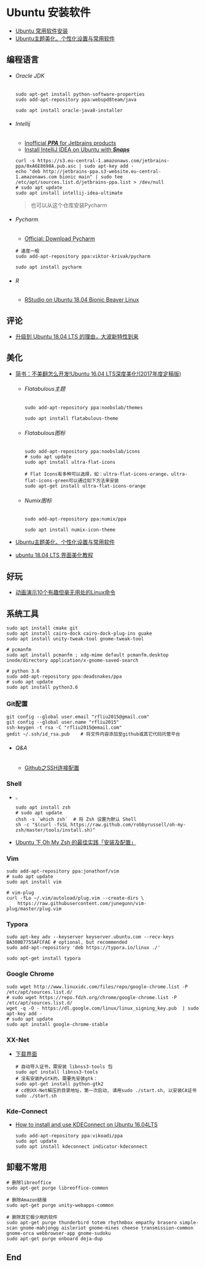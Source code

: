 # Ubuntu 安装软件

- [Ubuntu 常用软件安装](https://www.jianshu.com/p/4d220b01686b)
- [Ubuntu主题美化、个性化设置与常用软件](http://yangbingdong.com/2017/ubuntu-todo-after-install/) <!--全面-->

## 编程语言

- ###### Oracle JDK

  ```shell
  sudo apt-get install python-software-properties
  sudo add-apt-repository ppa:webupd8team/java
  
  sudo apt install oracle-java8-installer
  ```

- ###### Intellij

  - [Inofficial ***PPA*** for Jetbrains products](https://github.com/JonasGroeger/jetbrains-ppa)  <!--github项目-->
  - [Install IntelliJ IDEA on Ubuntu with ***Snaps***](https://blog.jetbrains.com/idea/2017/11/install-intellij-idea-with-snaps/)

  ```shell
  curl -s https://s3.eu-central-1.amazonaws.com/jetbrains-ppa/0xA6E8698A.pub.asc | sudo apt-key add -
  echo "deb http://jetbrains-ppa.s3-website.eu-central-1.amazonaws.com bionic main" | sudo tee /etc/apt/sources.list.d/jetbrains-ppa.list > /dev/null
  # sudo apt update
  sudo apt install intellij-idea-ultimate
  ```

  > 也可以从这个仓库安装Pycharm

- ###### Pycharm

  - [Official: Download Pycharm](https://www.jetbrains.com/pycharm/download/#section=linux)

  ```shell
  # 速度一般
  sudo add-apt-repository ppa:viktor-krivak/pycharm
  
  sudo apt install pycharm
  ```

- ###### R

  - [RStudio on Ubuntu 18.04 Bionic Beaver Linux](https://linuxconfig.org/rstudio-on-ubuntu-18-04-bionic-beaver-linux)

## 评论

- [升级到 Ubuntu 18.04 LTS 的理由，大波新特性到来](https://www.oschina.net/news/94692/ubuntu-18-04-new-features)


## 美化

- [简书：不美翻怎么开发!Ubuntu 16.04 LTS深度美化!(2017年度定稿版)](https://www.jianshu.com/p/4bd2d9b1af41) <!--很不错-->

  - ###### Flatabulous主题

    ```shell
    sudo add-apt-repository ppa:noobslab/themes
    
    sudo apt install flatabulous-theme
    ```

  - ###### Flatabulous图标

    ```shell
    sudo add-apt-repository ppa:noobslab/icons
    # sudo apt update
    sudo apt install ultra-flat-icons
    
    # Flat Icons有多种可以选择，如：ultra-flat-icons-orange，ultra-flat-icons-green可以通过如下方法来安装
    sudo apt-get install ultra-flat-icons-orange
    ```

  - ###### Numix图标

    ```shell
    sudo add-apt-repository ppa:numix/ppa
    
    sudo apt install numix-icon-theme
    ```

- [Ubuntu主题美化、个性化设置与常用软件](http://yangbingdong.com/2017/ubuntu-todo-after-install/) <!--全面-->

- [ubuntu 18.04 LTS 界面美化教程](http://valdanito.top/2018/05/01/ubuntu-bionic-beautification.html) <!--一般-->

## 好玩

- [动画演示10个有趣但毫无用处的Linux命令](http://www.vaikan.com/10-funny-liunx-command/)



## 系统工具

```shell
sudo apt install cmake git 
sudo apt install cairo-dock cairo-dock-plug-ins guake 
sudo apt install unity-tweak-tool gnome-tweak-tool

# pcmanfm
sudo apt install pcmanfm ; xdg-mime default pcmanfm.desktop inode/directory application/x-gnome-saved-search

# python 3.6
sudo add-apt-repository ppa:deadsnakes/ppa
# sudo apt update
sudo apt install python3.6
```

### Git配置

```shell
git config --global user.email "rfliu2015@gmail.com"
git config --global user.name "rfliu2015"
ssh-keygen -t rsa -C "rfliu2015@email.com"
gedit ~/.ssh/id_rsa.pub    # 将文件内容添加至github或其它代码托管平台
```

- ###### Q&A

  - [Github之SSH连接配置](http://www.linmuxi.com/2016/02/24/github-config-ssh/)

### Shell

- [ <img src="https://camo.githubusercontent.com/5c385f15f3eaedb72cfcfbbaf75355b700ac0757/68747470733a2f2f73332e616d617a6f6e6177732e636f6d2f6f686d797a73682f6f682d6d792d7a73682d6c6f676f2e706e67" style="zoom:30%">](https://github.com/robbyrussell/oh-my-zsh)

  ```shell
  sudo apt install zsh
  # sudo apt update
  chsh -s `which zsh`  # 将 Zsh 设置为默认 Shell
  sh -c "$(curl -fsSL https://raw.github.com/robbyrussell/oh-my-zsh/master/tools/install.sh)"
  ```

- [Ubuntu 下 Oh My Zsh 的最佳实践「安装及配置」](https://juejin.im/post/5b216263f265da6e44326959)

### Vim

```shell
sudo add-apt-repository ppa:jonathonf/vim
# sudo apt update
sudo apt install vim

# vim-plug
curl -fLo ~/.vim/autoload/plug.vim --create-dirs \
    https://raw.githubusercontent.com/junegunn/vim-plug/master/plug.vim
```


### Typora

```shell
sudo apt-key adv --keyserver keyserver.ubuntu.com --recv-keys BA300B7755AFCFAE # optional, but recommended
sudo add-apt-repository 'deb https://typora.io/linux ./'

sudo apt-get install typora
```

### Google Chrome

```shell
sudo wget http://www.linuxidc.com/files/repo/google-chrome.list -P /etc/apt/sources.list.d/
# sudo wget https://repo.fdzh.org/chrome/google-chrome.list -P /etc/apt/sources.list.d/
wget -q -O - https://dl.google.com/linux/linux_signing_key.pub  | sudo apt-key add -
# sudo apt update
sudo apt install google-chrome-stable
```



### XX-Net

- [下载界面](https://github.com/XX-net/XX-Net/blob/master/code/default/download.md)

  ```shell
  # 自动导入证书，需安装 libnss3-tools 包
  sudo apt install libnss3-tools 
  # 没有安装PyGtk的，需要先安装gtk：
  sudo apt-get install python-gtk2 
  # cd到XX-Net解压的目录地址，第一次启动, 请用sudo ./start.sh, 以安装CA证书
  sudo ./start.sh
  ```

### Kde-Connect

- [How to install and use KDEConnect on Ubuntu 16.04LTS](https://www.howtoforge.com/tutorial/how-to-install-and-use-kdeconnect-on-ubuntu-16-04/)

  ```shell
  sudo add-apt-repository ppa:vikoadi/ppa
  sudo apt update
  sudo apt install kdeconnect indicator-kdeconnect
  ```

  

## 卸载不常用

```shell
# 删除libreoffice
sudo apt-get purge libreoffice-common

# 删除Amazon链接
sudo apt-get purge unity-webapps-common

# 删除其它极少用的软件
sudo apt-get purge thunderbird totem rhythmbox empathy brasero simple-scan gnome-mahjongg aisleriot gnome-mines cheese transmission-common gnome-orca webbrowser-app gnome-sudoku
sudo apt-get purge onboard deja-dup
```

##  End